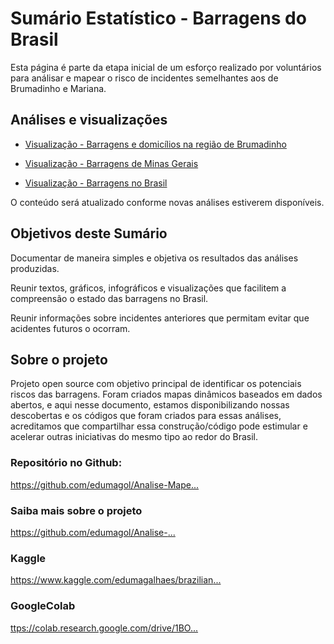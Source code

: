 # Sumário Estatístico  - Barragens do Brasil #

Esta página é parte da etapa inicial de um esforço realizado por voluntários para análisar e mapear o risco de incidentes semelhantes aos de Brumadinho e Mariana.

## Análises e visualizações ## 

* [ Visualização - Barragens e domicílios na região de Brumadinho ]( https://luizbweb.github.io/Analise-Mapemaneto-Risco-Barragems-Brasil/barragens_brumadinho )

* [ Visualização - Barragens de Minas Gerais ]( https://luizbweb.github.io/Analise-Mapemaneto-Risco-Barragems-Brasil/barragens_mg )

* [ Visualização - Barragens no Brasil ]( https://luizbweb.github.io/Analise-Mapemaneto-Risco-Barragems-Brasil/barragens_brasil )

O conteúdo será atualizado conforme novas análises estiverem disponíveis.  

##  Objetivos deste Sumário ##

Documentar de maneira simples e objetiva os resultados das análises produzidas.

Reunir textos, gráficos, infográficos e visualizações que facilitem a compreensão o estado das barragens no Brasil.

Reunir informações sobre incidentes anteriores que permitam evitar que acidentes futuros o ocorram.

## Sobre o projeto ##

Projeto open source com objetivo principal de identificar os potenciais riscos das barragens. Foram criados mapas dinâmicos baseados em dados abertos, e aqui nesse documento, estamos disponibilizando nossas descobertas e os códigos que foram criados para essas análises, acreditamos que compartilhar essa construção/código pode estimular e acelerar outras iniciativas do mesmo tipo ao redor do Brasil.    
    
### Repositório no Github: ###

[ https://github.com/edumagol/Analise-Mape... ]( https://github.com/edumagol/Analise-Mapemaneto-Risco-Barragems-Brasil )
     
### Saiba mais sobre o projeto ###

[ https://github.com/edumagol/Analise-... ]( https://github.com/edumagol/Analise-Mapemaneto-Risco-Barragems-Brasil/blob/master/README.md )
    
### Kaggle ###

[ https://www.kaggle.com/edumagalhaes/brazilian... ]( https://www.kaggle.com/edumagalhaes/brazilian-dams-and-brumadinho-households )
     
### GoogleColab ###
 
[ttps://colab.research.google.com/drive/1BO... ]( https://colab.research.google.com/drive/1BOtbg3ZIIsYcDpsvfbyT1bKzAo2Oke82 )
